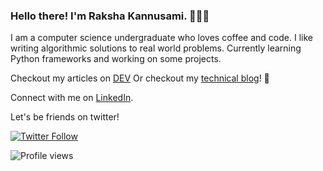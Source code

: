 ### Hello there! I'm Raksha Kannusami. 👩🏻‍💻

<!--
**rakshakannu/rakshakannu** is a ✨ _special_ ✨ repository because its `README.md` (this file) appears on your GitHub profile.

Here are some ideas to get you started:

- 🔭 I’m currently working on ...
- 🌱 I’m currently learning ...
- 👯 I’m looking to collaborate on ...
- 🤔 I’m looking for help with ...
- 💬 Ask me about ...
- 📫 How to reach me: ...
- 😄 Pronouns: ...
- ⚡ Fun fact: ...
-->

I am a computer science undergraduate who loves coffee and code.
I like writing algorithmic solutions to real world problems. 
Currently learning Python frameworks and working on some projects.

Checkout my articles on [DEV](https://dev.to/rakshakannu)
Or checkout my [technical blog](https://raksha.netlify.app/)! 🎉

Connect with me on [LinkedIn](https://www.linkedin.com/in/raksha-kannusami/).

Let's be friends on twitter!

[![Twitter Follow](https://img.shields.io/twitter/follow/KannusamiRaksha?style=social)](https://twitter.com/KannusamiRaksha)

![Profile views](https://gpvc.arturio.dev/rakshakannu)

